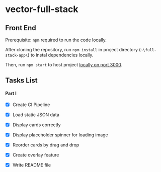# vector-full-stack

## Front End

Prerequisite: `npm` required to run the code locally.

After cloning the repository, run `npm install` in project directory (`~\full-stack-app\`) to instal dependencies locally.

Then, run `npm start` to host project [locally on port 3000](http://localhost:3000).

## Tasks List

#### Part I

- [x] Create CI Pipeline

- [x] Load static JSON data

- [x] Display cards correctly

- [x] Display placeholder spinner for loading image

- [x] Reorder cards by drag and drop

- [x] Create overlay feature

- [x] Write README file
